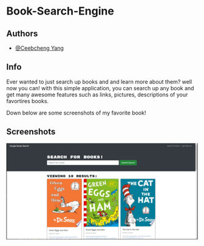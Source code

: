 
# Book-Search-Engine




## Authors

- [@Ceebcheng Yang](https://github.com/Ceebcheng)


## Info

Ever wanted to just search up books and and learn more about them? well now you can! with 
this simple application, you can search up any book and get many awesome features such as 
links, pictures, descriptions of your favortires books.

Down below are some screenshots of my favorite book!
## Screenshots

![App Screenshot](https://github.com/Ceebcheng/Book-Search-Engine/blob/main/screenshots/Capture1.JPG)

